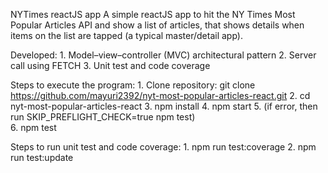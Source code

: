 

NYTimes reactJS app A simple reactJS app to hit the NY Times Most Popular Articles API and show a list of articles, that shows details when items on the list are tapped (a typical master/detail app).

Developed:
    1. Model–view–controller (MVC) architectural pattern
    2. Server call using FETCH
    3. Unit test and code coverage

Steps to execute the program:
    1. Clone repository: git clone https://github.com/mayuri2392/nyt-most-popular-articles-react.git
    2. cd nyt-most-popular-articles-react
    3. npm install
    4. npm start 
    5. (if error, then run SKIP_PREFLIGHT_CHECK=true npm test)	
    6. npm test
       
Steps to run unit test and code coverage:
    1. npm run test:coverage
    2. npm run test:update
